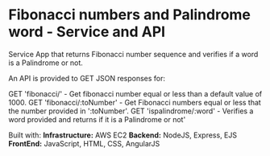 # Fibonacci numbers and Palindrome word - Service and API
Service App that returns Fibonacci number sequence and verifies if a word is a Palindrome or not.

An API is provided to GET JSON responses for:

GET 'fibonacci/' - Get fibonacci number equal or less than a default value of 1000.
GET 'fibonacci/:toNumber' - Get Fibonacci numbers equal or less that the number provided in ':toNumber'.
GET 'ispalindrome/:word' - Verifies a word provided and returns if it is a Palindrome or not'

Built with:
<strong>Infrastructure:</strong> AWS EC2
<strong>Backend:</strong>  NodeJS, Express, EJS
<strong>FrontEnd:</strong> JavaScript, HTML, CSS, AngularJS